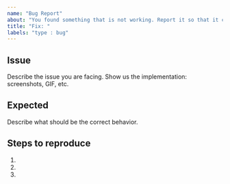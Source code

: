 ```yaml
---
name: "Bug Report"
about: "You found something that is not working. Report it so that it can be fixed. 👷‍"
title: "Fix: "
labels: "type : bug"
---
```


## Issue

Describe the issue you are facing. Show us the implementation: screenshots, GIF, etc.

## Expected

Describe what should be the correct behavior.

## Steps to reproduce

1.
2.
3.
